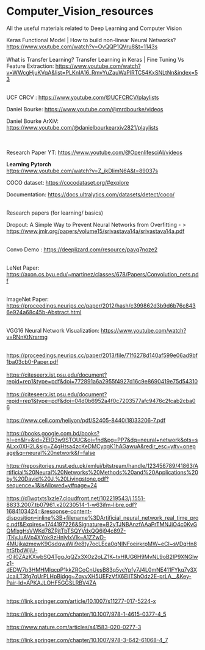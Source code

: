 # Computer_Vision_resources
All the useful materials related to Deep Learning and Computer Vision


Keras Functional Model | How to build non-linear Neural Networks?  https://www.youtube.com/watch?v=OvQQP1QVru8&t=1143s<br> <br>
What is Transfer Learning? Transfer Learning in Keras | Fine Tuning Vs Feature Extraction: 
https://www.youtube.com/watch?v=WWcgHjuKVqA&list=PLKnIA16_RmvYuZauWaPlRTC54KxSNLtNn&index=53 <br> <br>

UCF CRCV : https://www.youtube.com/@UCFCRCV/playlists

Daniel Bourke: https://www.youtube.com/@mrdbourke/videos


Daniel Bourke ArXiV: https://www.youtube.com/@danielbourkearxiv2821/playlists<br><br><br>



Research Paper YT: https://www.youtube.com/@OpenlifesciAI/videos

**Learning Pytorch**<br>
https://www.youtube.com/watch?v=Z_ikDlimN6A&t=89037s

COCO dataset: https://cocodataset.org/#explore

Documentation: https://docs.ultralytics.com/datasets/detect/coco/<br><br>

Research papers (for learning/ basics)

Dropout: A Simple Way to Prevent Neural Networks from Overfitting - > https://www.jmlr.org/papers/volume15/srivastava14a/srivastava14a.pdf<br><br>

Convo Demo : https://deeplizard.com/resource/pavq7noze2 <br><br>

LeNet Paper: https://axon.cs.byu.edu/~martinez/classes/678/Papers/Convolution_nets.pdf <br><br>

ImageNet Paper: https://proceedings.neurips.cc/paper/2012/hash/c399862d3b9d6b76c8436e924a68c45b-Abstract.html<br><br>

VGG16 Neural Network Visualization: https://www.youtube.com/watch?v=RNnKtNrsrmg<br><br>

https://proceedings.neurips.cc/paper/2013/file/71f6278d140af599e06ad9bf1ba03cb0-Paper.pdf<br><br>
https://citeseerx.ist.psu.edu/document?repid=rep1&type=pdf&doi=772891a6a2955f4927d16c9e8690419e75d54310<br><br>
https://citeseerx.ist.psu.edu/document?repid=rep1&type=pdf&doi=04d0b6952a4f0c7203577afc9476c2fcab2cba06<br><br>
https://www.cell.com/heliyon/pdf/S2405-8440(18)33206-7.pdf<br><br>
https://books.google.com.bd/books?hl=en&lr=&id=ZEID3w9STOUC&oi=fnd&pg=PP7&dq=neural+network&ots=sALxx0XH2L&sig=Z4gHtsa4zcKeDMCyqgK1hAGawuA&redir_esc=y#v=onepage&q=neural%20network&f=false<br><br>
https://repositories.nust.edu.pk/xmlui/bitstream/handle/123456789/41863/Artificial%20Neural%20Networks%20Methods%20and%20Applications%20by%20David%20J.%20Livingstone.pdf?sequence=1&isAllowed=y#page=24<br><br>
https://d1wqtxts1xzle7.cloudfront.net/102219543/j.1551-8833.2007.tb07961.x20230514-1-w63ifm-libre.pdf?1684103424=&response-content-disposition=inline%3B+filename%3DArtificial_neural_network_real_time_proc.pdf&Expires=1744197226&Signature=B2yTJNBAnzfAAaPrTMNJiO4c0KvGQMlxgHsVWKd78ZRjtTbTSQYVdxQQ6j94c89Z-jTKyJuAVp4XYok9zHnlylxVlk~A1ZZwD-4MUjkazmewK9GsdqwaWi9e8ty7ocLEca0qNINFoeirkrpMW~eCI~sVDqHn8htSfbdWijU-rOjI0ZAzKXwbSQ4TggJqQZx3XOz2oLZ1K~txHIUG6H9MvNL9oB2IP9XNGlwz1-dEDW7b3HMHMIqcpP1kkZRCoCnUesB83q5vcYpfy7J4L0mNE411FYkq7y3XJcaiLT3fg7qUrPLHpBjdgg~ZqyvXH5UEFzVfX6EIITShOdz2E-prLA__&Key-Pair-Id=APKAJLOHF5GGSLRBV4ZA<br><br>

https://link.springer.com/article/10.1007/s11277-017-5224-x<br><br>
https://link.springer.com/chapter/10.1007/978-1-4615-0377-4_5<br><br>
https://www.nature.com/articles/s41583-020-0277-3<br><br>
https://link.springer.com/chapter/10.1007/978-3-642-61068-4_7<br><br>
